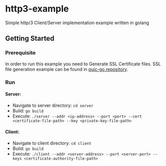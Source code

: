# http3-example
Simple http/3 Client/Server implementation example written in golang

## Getting Started

### Prerequisite
In order to run this example you need to Generate SSL Certificate files. SSL file generation example can be found in [quic-go repository](https://github.com/lucas-clemente/quic-go/blob/master/internal/testdata/generate_key.sh).

### Run
#### Server:
- Navigate to server directory: `cd server`
- Build: `go build` 
- Execute: `./server --addr <ip-address> --port <port> --cert <certificate-file-path> --key <private-key-file-path>`

#### Client:
- Navigate to client directory: `cd client`
- Build: `go build`
- Execute: `./client --addr <server-address> --port <server-port> --keys <certificate-authority-file-path>`
